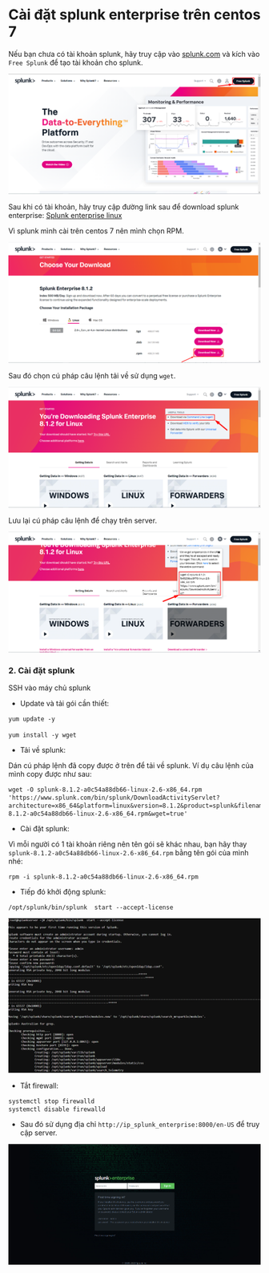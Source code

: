 # Cài đặt splunk enterprise trên centos 7 

Nếu bạn chưa có tài khoản splunk, hãy truy cập vào [splunk.com](https://www.splunk.com/) và kích vào `Free Splunk` để tạo tài khoản cho splunk. 

![](../images/ins1.png)

Sau khi có tài khoản, hãy truy cập đường link sau để download splunk enterprise: [Splunk enterprise linux](https://www.splunk.com/en_us/download/splunk-enterprise.html#tabs/linux)

Vì splunk mình cài trên centos 7 nên mình chọn RPM.

![](../images/ins2.png)

Sau đó chọn cú pháp câu lệnh tải về sử dụng `wget`. 

![](../images/ins3.png)

Lưu lại cú pháp câu lệnh để chạy trên server. 

![](../images/ins4.png)

### 2. Cài đặt splunk

SSH vào máy chủ splunk

- Update và tải gói cần thiết: 

```
yum update -y

yum install -y wget
```


- Tải về splunk: 

Dán cú pháp lệnh đã copy được ở trên để tải về splunk. Ví dụ câu lệnh của mình copy được như sau:

```
wget -O splunk-8.1.2-a0c54a88db66-linux-2.6-x86_64.rpm 'https://www.splunk.com/bin/splunk/DownloadActivityServlet?architecture=x86_64&platform=linux&version=8.1.2&product=splunk&filename=splunk-8.1.2-a0c54a88db66-linux-2.6-x86_64.rpm&wget=true'
```

- Cài đặt splunk: 

Vì mỗi người có 1 tài khoản riêng nên tên gói sẽ khác nhau, bạn hãy thay `splunk-8.1.2-a0c54a88db66-linux-2.6-x86_64.rpm` bằng tên gói của mình nhé: 

```
rpm -i splunk-8.1.2-a0c54a88db66-linux-2.6-x86_64.rpm
```

- Tiếp đó khởi động splunk: 

```
/opt/splunk/bin/splunk  start --accept-license
```

![](../images/ins6.png)

- Tắt firewall: 

```
systemctl stop firewalld
systemctl disable firewalld
```

- Sau đó sử dụng địa chỉ `http://ip_splunk_enterprise:8000/en-US` để truy cập server. 

![](../images/ins5.png)